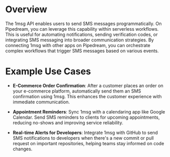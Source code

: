 # Overview

The 1msg API enables users to send SMS messages programmatically. On Pipedream, you can leverage this capability within serverless workflows. This is useful for automating notifications, sending verification codes, or integrating SMS messaging into broader communication strategies. By connecting 1msg with other apps on Pipedream, you can orchestrate complex workflows that trigger SMS messages based on various events.

# Example Use Cases

- **E-Commerce Order Confirmation**: After a customer places an order on your e-commerce platform, automatically send them an SMS confirmation using 1msg. This enhances the customer experience with immediate communication.

- **Appointment Reminders**: Sync 1msg with a calendaring app like Google Calendar. Send SMS reminders to clients for upcoming appointments, reducing no-shows and improving service reliability.

- **Real-time Alerts for Developers**: Integrate 1msg with GitHub to send SMS notifications to developers when there's a new commit or pull request on important repositories, helping teams stay informed on code changes.
